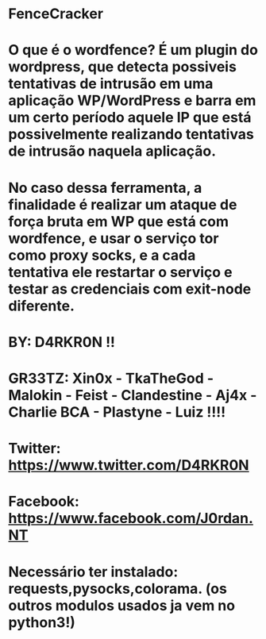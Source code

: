 # FenceCracker

# O que é o wordfence? É um plugin do wordpress, que detecta possiveis tentativas de intrusão em uma aplicação WP/WordPress e barra em um  certo período aquele IP que está possivelmente realizando tentativas de intrusão naquela aplicação.
# No caso dessa ferramenta, a finalidade é realizar um ataque de força bruta em WP que está com wordfence, e usar o serviço tor como proxy socks, e a cada tentativa ele restartar o serviço e testar as credenciais com exit-node diferente.

# BY: D4RKR0N !!
# GR33TZ: Xin0x - TkaTheGod - Malokin - Feist - Clandestine - Aj4x - Charlie BCA - Plastyne - Luiz !!!!
# Twitter: https://www.twitter.com/D4RKR0N
# Facebook: https://www.facebook.com/J0rdan.NT

# Necessário ter instalado: requests,pysocks,colorama. (os outros modulos usados ja vem no python3!) 
